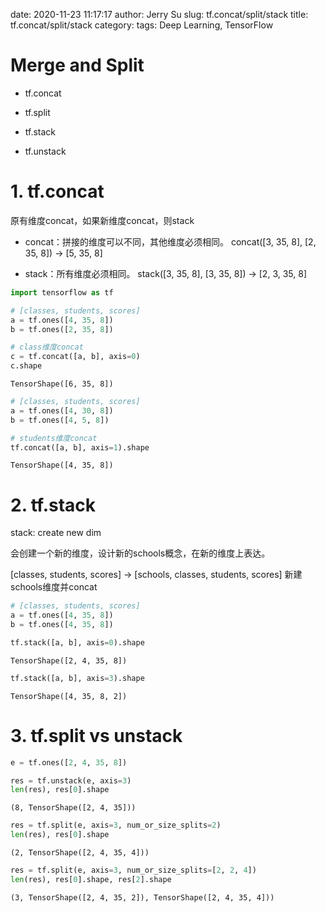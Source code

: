 date: 2020-11-23 11:17:17
author: Jerry Su
slug: tf.concat/split/stack
title: tf.concat/split/stack
category: 
tags: Deep Learning, TensorFlow

# Merge and Split

- tf.concat

- tf.split

- tf.stack

- tf.unstack

# 1. tf.concat

原有维度concat，如果新维度concat，则stack

- concat：拼接的维度可以不同，其他维度必须相同。 concat([3, 35, 8], [2, 35, 8]) -> [5, 35, 8]

- stack：所有维度必须相同。 stack([3, 35, 8], [3, 35, 8]) -> [2, 3, 35, 8]


```python
import tensorflow as tf
```


```python
# [classes, students, scores]
a = tf.ones([4, 35, 8])
b = tf.ones([2, 35, 8])
```


```python
# class维度concat
c = tf.concat([a, b], axis=0)
c.shape
```




    TensorShape([6, 35, 8])




```python
# [classes, students, scores]
a = tf.ones([4, 30, 8])
b = tf.ones([4, 5, 8])
```


```python
# students维度concat
tf.concat([a, b], axis=1).shape
```




    TensorShape([4, 35, 8])



# 2. tf.stack

stack: create new dim

会创建一个新的维度，设计新的schools概念，在新的维度上表达。

[classes, students, scores] -> [schools, classes, students, scores] 新建schools维度并concat


```python
# [classes, students, scores]
a = tf.ones([4, 35, 8])
b = tf.ones([4, 35, 8])
```


```python
tf.stack([a, b], axis=0).shape
```




    TensorShape([2, 4, 35, 8])




```python
tf.stack([a, b], axis=3).shape
```




    TensorShape([4, 35, 8, 2])



# 3. tf.split vs unstack


```python
e = tf.ones([2, 4, 35, 8])
```


```python
res = tf.unstack(e, axis=3)
len(res), res[0].shape
```




    (8, TensorShape([2, 4, 35]))




```python
res = tf.split(e, axis=3, num_or_size_splits=2)
len(res), res[0].shape
```




    (2, TensorShape([2, 4, 35, 4]))




```python
res = tf.split(e, axis=3, num_or_size_splits=[2, 2, 4])
len(res), res[0].shape, res[2].shape
```




    (3, TensorShape([2, 4, 35, 2]), TensorShape([2, 4, 35, 4]))




```python

```
